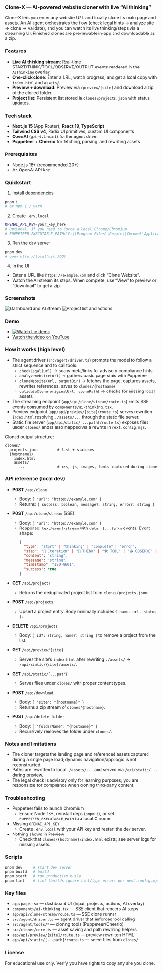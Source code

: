 ### Clone‑X — AI‑powered website cloner with live “AI thinking”

Clone‑X lets you enter any website URL and locally clone its main page and assets. An AI agent orchestrates the flow (check legal hints → analyze site → clone → validate), and you can watch its live thinking/steps via a streaming UI. Finished clones are previewable in‑app and downloadable as a zip.

### Features
- **Live AI thinking stream**: Real‑time START/THINK/TOOL/OBSERVE/OUTPUT events rendered in the `AIThinking` overlay.
- **One‑click clone**: Enter a URL, watch progress, and get a local copy with `index.html` and `assets/`.
- **Preview + download**: Preview via `/preview/[site]` and download a zip of the cloned folder.
- **Project list**: Persistent list stored in `clones/projects.json` with status updates.

### Tech stack
- **Next.js 15** (App Router), **React 19**, **TypeScript**
- **Tailwind CSS v4**, Radix UI primitives, custom UI components
- **OpenAI** (`gpt-4.1-mini`) for the agent driver
- **Puppeteer** + **Cheerio** for fetching, parsing, and rewriting assets

### Prerequisites
- Node.js 18+ (recommended 20+)
- An OpenAI API key

### Quickstart
1) Install dependencies
```bash
pnpm i
# or npm i / yarn
```

2) Create `.env.local`
```bash
OPENAI_API_KEY=your_key_here
# Optional: If you need to force a local Chrome/Chromium
# PUPPETEER_EXECUTABLE_PATH="C:\\Program Files\\Google\\Chrome\\Application\\chrome.exe"
```

3) Run the dev server
```bash
pnpm dev
# open http://localhost:3000
```

4) In the UI
- Enter a URL like `https://example.com` and click “Clone Website”.
- Watch the AI stream its steps. When complete, use “View” to preview or “Download” to get a zip.

### Screenshots
![Dashboard and AI stream](public/ss1.png)
![Project list and actions](public/ss2.png)

### Demo
- [![Watch the demo](public/yt-ss.png)](https://youtu.be/N4JuUbHbMgE)
- [Watch the video on YouTube](https://youtu.be/N4JuUbHbMgE)

### How it works (high level)
- The agent driver (`src/agent/driver.ts`) prompts the model to follow a strict sequence and to call tools:
  - `checkLegal(url)` → scans meta/links for advisory compliance hints
  - `analyzeWebsite(url)` → gathers basic page stats with Puppeteer
  - `cloneWebsite(url, outputDir)` → fetches the page, captures assets, rewrites references, saves to `clones/{hostname}`
  - `validateClone(originalUrl, clonePath)` → checks for missing local assets
- The streaming endpoint (`app/api/clone/stream/route.ts`) emits SSE events consumed by `components/ai-thinking.tsx`.
- Preview endpoint (`app/api/preview/[site]/route.ts`) serves rewritten `index.html` resolving `./assets/...` through the static file server.
- Static file server (`app/api/static/[...path]/route.ts`) exposes files under `clones/` and is also mapped via a rewrite in `next.config.mjs`.

Cloned output structure:
```
clones/
  projects.json         # list + statuses
  {hostname}/
    index.html
    assets/
      ...               # css, js, images, fonts captured during clone
```

### API reference (local dev)
- **POST** `/api/clone`
  - Body: `{ "url": "https://example.com" }`
  - Returns: `{ success: boolean, message?: string, error?: string }`

- **POST** `/api/clone/stream` (SSE)
  - Body: `{ "url": "https://example.com" }`
  - Response: `text/event-stream` with `data: {...}\n\n` events. Event shape:
    ```json
    {
      "type": "start" | "thinking" | "complete" | "error",
      "step": "🔄 Iteration" | "🧠 THINK" | "🛠️ TOOL" | "📤 OBSERVE" | "✅ OUTPUT" | "...",
      "content": "string",
      "message": "string",
      "timestamp": "ISO-8601",
      "success": true
    }
    ```

- **GET** `/api/projects`
  - Returns the deduplicated project list from `clones/projects.json`.
- **POST** `/api/projects`
  - Upsert a project entry. Body minimally includes `{ name, url, status }`.
- **DELETE** `/api/projects`
  - Body: `{ id?: string, name?: string }` to remove a project from the list.

- **GET** `/api/preview/{site}`
  - Serves the site’s `index.html` after rewriting `./assets/` → `/api/static/{site}/assets/`.

- **GET** `/api/static/{...path}`
  - Serves files under `clones/` with proper content types.

- **POST** `/api/download`
  - Body: `{ "site": "{hostname}" }`
  - Returns a zip stream of `clones/{hostname}`.

- **POST** `/api/delete-folder`
  - Body: `{ "folderName": "{hostname}" }`
  - Recursively removes the folder under `clones/`.

### Notes and limitations
- The cloner targets the landing page and referenced assets captured during a single page load; dynamic navigation/app logic is not reconstructed.
- Paths are rewritten to local `./assets/...` and served via `/api/static/...` during preview.
- The legal check is advisory only for learning purposes; you are responsible for compliance when cloning third‑party content.

### Troubleshooting
- Puppeteer fails to launch Chromium
  - Ensure Node 18+, reinstall deps (`pnpm i`), or set `PUPPETEER_EXECUTABLE_PATH` to a local Chrome.
- Missing `OPENAI_API_KEY`
  - Create `.env.local` with your API key and restart the dev server.
- Nothing shows in Preview
  - Check that `clones/{hostname}/index.html` exists; see server logs for missing assets.

### Scripts
```bash
pnpm dev     # start dev server
pnpm build   # build
pnpm start   # run production build
pnpm lint    # lint (builds ignore lint/type errors per next.config.mjs)
```

### Key files
- `app/page.tsx` — dashboard UI (input, projects, actions, AI overlay)
- `components/ai-thinking.tsx` — SSE client that renders AI steps
- `app/api/clone/stream/route.ts` — SSE clone runner
- `src/agent/driver.ts` — agent driver that enforces tool calling
- `src/agent/tools/*` — cloning tools (Puppeteer/Cheerio)
- `src/cloner/core.ts` — asset saving and path rewriting helpers
- `app/api/preview/[site]/route.ts` — preview rewritten HTML
- `app/api/static/[...path]/route.ts` — serve files from `clones/`

### License
For educational use only. Verify you have rights to copy any site you clone.
